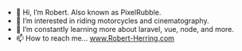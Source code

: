 - 👋 Hi, I’m Robert. Also known as PixelRubble.
- 👀 I’m interested in riding motorcycles and cinematography.
- 🌱 I’m constantly learning more about laravel, vue, node, and more.
- 📫 How to reach me... www.Robert-Herring.com

<!---
rherring/rherring is a ✨ special ✨ repository because its `README.md` (this file) appears on your GitHub profile.
You can click the Preview link to take a look at your changes.
--->
